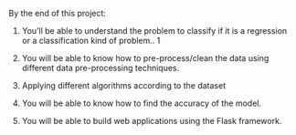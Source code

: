 By the end of this project:
1. You’ll be able to understand the problem to classify if it is a regression or a classification kind of problem.. 1

2. You will be able to know how to pre-process/clean the data using different data pre-processing techniques.

3. Applying different algorithms according to the dataset

4. You will be able to know how to find the accuracy of the model.

5. You will be able to build web applications using the Flask framework.
